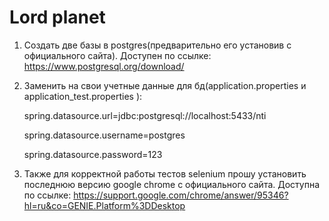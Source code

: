 # Lord planet
1) Создать две базы в postgres(предварительно его установив с официального сайта). Доступен по ссылке: https://www.postgresql.org/download/

2) Заменить на свои учетные данные для бд(application.properties и application_test.properties ):

      spring.datasource.url=jdbc:postgresql://localhost:5433/nti

      spring.datasource.username=postgres

      spring.datasource.password=123
      

3) Также для корректной работы тестов selenium прошу установить последнюю версию google chrome с официального сайта. Доступна по ссылке:
https://support.google.com/chrome/answer/95346?hl=ru&co=GENIE.Platform%3DDesktop
